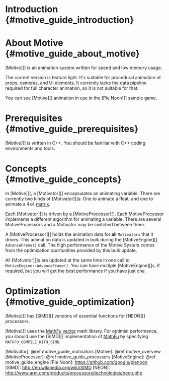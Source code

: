 Introduction    {#motive_guide_introduction}
============

# About Motive    {#motive_guide_about_motive}

[Motive][] is an animation system written for speed and low memory usage.

The current version is feature light. It's suitable for procedural animation
of props, cameras, and UI elements. It currently lacks the data pipeline
required for full character animation, so it is not suitable for that.

You can see [Motive][] animation in use in the [Pie Noon][]
sample game.

# Prerequisites    {#motive_guide_prerequisites}

[Motive][] is written in C++. You should be familiar with C++ coding
environments and tools.

# Concepts    {#motive_guide_concepts}

In [Motive][], a [Motivator][] encapsulates an animating variable. There are
currently two kinds of [Motivator][]s: One to animate a float, and one to
animate a 4x4 [matrix][].

Each [Motivator][] is driven by a [MotiveProcessor][]. Each MotiveProcessor
implements a different algorithm for animating a variable. There are several
MotiveProcessors and a Motivator may be switched between them.

A [MotiveProcessor][] holds the animation data for **all** `Motivators` that
it drives. This animation data is updated in bulk during the [MotiveEngine][]
`AdvanceFrame()` call. The high performance of the Motive System comes from
the optimization oportunities provided by this bulk update.

All [Motivator][]s are updated at the same time in one call to
`MotiveEngine::AdvanceFrame()`. You can have multiple [MotiveEngine][]s,
if required, but you will get the best performance if you have just one.

# Optimization    {#motive_guide_optimization}

[Motive][] has [SIMD][] versions of essential functions for [NEON][] processors.

[Motive][] uses the [MathFu][] [vector][] math library. For optimial performance,
you should use the [SIMD][] implementation of [MathFu][] by specifying
<code>MATHFU_COMPILE_WITH_SIMD</code>.


  [matrix]: http://en.wikipedia.org/wiki/Matrix_(mathematics)
  [vector]: http://en.wikipedia.org/wiki/Euclidean_vector
  [MathFu]: https://github.com/google/mathfu
  [Motivator]: @ref motive_guide_motivators
  [Motive]: @ref motive_overview
  [MotiveProcessor]: @ref motive_guide_processors
  [MotiveEngine]: @ref motive_guide_engine
  [Pie Noon]: https://github.com/google/pienoon
  [SIMD]: http://en.wikipedia.org/wiki/SIMD
  [NEON]: http://www.arm.com/products/processors/technologies/neon.php
